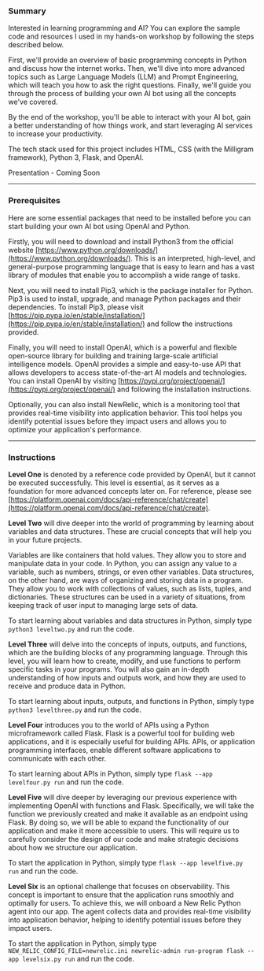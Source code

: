 ### **Summary**

Interested in learning programming and AI? You can explore the sample code and resources I used in my hands-on workshop by following the steps described below.

First, we'll provide an overview of basic programming concepts in Python and discuss how the internet works. Then, we'll dive into more advanced topics such as Large Language Models (LLM) and Prompt Engineering, which will teach you how to ask the right questions. Finally, we'll guide you through the process of building your own AI bot using all the concepts we've covered.

By the end of the workshop, you'll be able to interact with your AI bot, gain a better understanding of how things work, and start leveraging AI services to increase your productivity.

The tech stack used for this project includes HTML, CSS (with the Milligram framework), Python 3, Flask, and OpenAI.

Presentation - Coming Soon

---

### Prerequisites

Here are some essential packages that need to be installed before you can start building your own AI bot using OpenAI and Python.

Firstly, you will need to download and install Python3 from the official website [https://www.python.org/downloads/](https://www.python.org/downloads/). This is an interpreted, high-level, and general-purpose programming language that is easy to learn and has a vast library of modules that enable you to accomplish a wide range of tasks.

Next, you will need to install Pip3, which is the package installer for Python. Pip3 is used to install, upgrade, and manage Python packages and their dependencies. To install Pip3, please visit [https://pip.pypa.io/en/stable/installation/](https://pip.pypa.io/en/stable/installation/) and follow the instructions provided.

Finally, you will need to install OpenAI, which is a powerful and flexible open-source library for building and training large-scale artificial intelligence models. OpenAI provides a simple and easy-to-use API that allows developers to access state-of-the-art AI models and technologies. You can install OpenAI by visiting [https://pypi.org/project/openai/](https://pypi.org/project/openai/) and following the installation instructions.

Optionally, you can also install NewRelic, which is a monitoring tool that provides real-time visibility into application behavior. This tool helps you identify potential issues before they impact users and allows you to optimize your application's performance.

---

### **Instructions**

**Level One** is denoted by a reference code provided by OpenAI, but it cannot be executed successfully. This level is essential, as it serves as a foundation for more advanced concepts later on. For reference, please see [https://platform.openai.com/docs/api-reference/chat/create](https://platform.openai.com/docs/api-reference/chat/create).

**Level Two** will dive deeper into the world of programming by learning about variables and data structures. These are crucial concepts that will help you in your future projects.

Variables are like containers that hold values. They allow you to store and manipulate data in your code. In Python, you can assign any value to a variable, such as numbers, strings, or even other variables. Data structures, on the other hand, are ways of organizing and storing data in a program. They allow you to work with collections of values, such as lists, tuples, and dictionaries. These structures can be used in a variety of situations, from keeping track of user input to managing large sets of data.

To start learning about variables and data structures in Python, simply type `python3 leveltwo.py` and run the code. 


**Level Three** will delve into the concepts of inputs, outputs, and functions, which are the building blocks of any programming language. Through this level, you will learn how to create, modify, and use functions to perform specific tasks in your programs. You will also gain an in-depth understanding of how inputs and outputs work, and how they are used to receive and produce data in Python.

To start learning about inputs, outputs, and functions in Python, simply type `python3 levelthree.py` and run the code. 


**Level Four** introduces you to the world of APIs using a Python microframework called Flask. Flask is a powerful tool for building web applications, and it is especially useful for building APIs. APIs, or application programming interfaces, enable different software applications to communicate with each other.

To start learning about APIs in Python, simply type `flask --app levelfour.py run` and run the code. 


**Level Five** will dive deeper by leveraging our previous experience with implementing OpenAI with functions and Flask. Specifically, we will take the function we previously created and make it available as an endpoint using Flask. By doing so, we will be able to expand the functionality of our application and make it more accessible to users. This will require us to carefully consider the design of our code and make strategic decisions about how we structure our application.

To start the application in Python, simply type `flask --app levelfive.py run` and run the code. 


**Level Six** is an optional challenge that focuses on observability. This concept is important to ensure that the application runs smoothly and optimally for users. To achieve this, we will onboard a New Relic Python agent into our app. The agent collects data and provides real-time visibility into application behavior, helping to identify potential issues before they impact users.


To start the application in Python, simply type `NEW_RELIC_CONFIG_FILE=newrelic.ini newrelic-admin run-program flask --app levelsix.py run` and run the code.